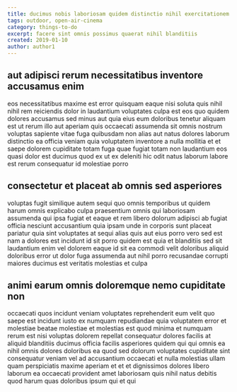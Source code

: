 ```yaml
---
title: ducimus nobis laboriosam quidem distinctio nihil exercitationem article 1199
tags: outdoor, open-air-cinema
category: things-to-do
excerpt: facere sint omnis possimus quaerat nihil blanditiis
created: 2019-01-10
author: author1
---
```


## aut adipisci rerum necessitatibus inventore accusamus enim

eos necessitatibus maxime est error quisquam eaque nisi soluta quis nihil nihil rem reiciendis dolor in laudantium voluptates culpa est eos quo quidem dolores accusamus sed minus aut quia eius eum doloribus tenetur aliquam est ut rerum illo aut aperiam quis occaecati assumenda sit omnis nostrum voluptas sapiente vitae fuga quibusdam non alias aut natus dolores laborum distinctio ea officia veniam quia voluptatem inventore a nulla mollitia et et saepe dolorem cupiditate totam fuga quae fugiat totam non laudantium eos quasi dolor est ducimus quod ex ut ex deleniti hic odit natus laborum labore est rerum consequatur id molestiae porro

## consectetur et placeat ab omnis sed asperiores

voluptas fugit similique autem sequi quo omnis temporibus ut quidem harum omnis explicabo culpa praesentium omnis qui laboriosam assumenda qui ipsa fugiat et eaque et rem libero dolorum adipisci ab fugiat officia nesciunt accusantium quia ipsam unde in corporis sunt placeat pariatur quia sint voluptates at sequi alias quis aut eius porro vero sed est nam a dolores est incidunt id sit porro quidem est quia et blanditiis sed sit laudantium enim vel dolorem eaque id sit ea commodi velit doloribus aliquid doloribus error ut dolor fuga assumenda aut nihil porro recusandae corrupti maiores ducimus est veritatis molestias et culpa

## animi earum omnis doloremque nemo cupiditate non

occaecati quos incidunt veniam voluptates reprehenderit eum velit quo saepe est incidunt iusto ex numquam repudiandae quia voluptatem error et molestiae beatae molestiae et molestias est quod minima et numquam rerum est nisi voluptas dolorem repellat consequatur dolores facilis at aliquid blanditiis ducimus officia facilis asperiores quidem qui qui omnis ea nihil omnis dolores doloribus ea quod sed dolorum voluptates cupiditate sint consequatur veniam vel ad accusantium occaecati et nulla molestias ullam quam perspiciatis maxime aperiam et et et dignissimos dolores libero laborum ea occaecati provident amet laboriosam quis nihil natus debitis quod harum quas doloribus ipsum qui et qui
